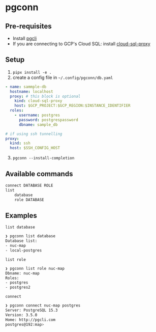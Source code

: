 # pgconn

## Pre-requisites

- Install [pgcli](https://www.pgcli.com/install)
- If you are connecting to GCP's Cloud SQL: install [cloud-sql-proxy](https://github.com/GoogleCloudPlatform/cloud-sql-proxy)

## Setup

1. `pipx install -e .`
2. create a config file in `~/.config/pgconn/db.yaml`

```yaml
- name: sammple-db
  hostname: localhost
  proxy: # this block is optional
    kind: cloud-sql-proxy
    host: $GCP_PROJECT:$GCP_REGION:$INSTANCE_IDENTIFIER
  roles:
    - username: postgres
      password: postgrespassword
      dbname: sample_db

# if using ssh tunnelling
proxy:
  kind: ssh
  host: $SSH_CONFIG_HOST
```

3. `pgconn --install-completion`

## Available commands

```bash
connect DATABASE ROLE
list
    database
    role DATABASE
```

## Examples

`list database`

```bash
❯ pgconn list database
Database list:
- nuc-map
- local-postgres
```

`list role`

```bash
❯ pgconn list role nuc-map
Dbname: nuc-map
Roles:
- postgres
- postgres2
```

`connect`

```bash
❯ pgconn connect nuc-map postgres
Server: PostgreSQL 15.3
Version: 3.5.0
Home: http://pgcli.com
postgres@192:map>
```
